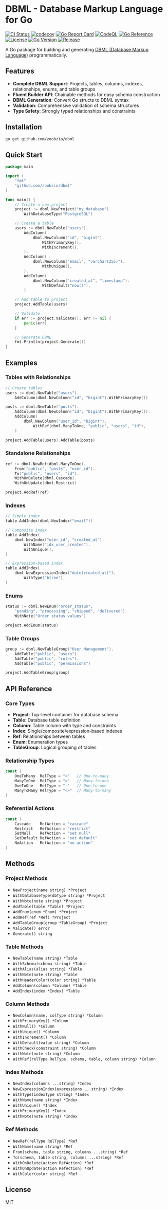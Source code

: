 # DBML - Database Markup Language for Go

[![CI Status](https://github.com/zoobzio/dbml/workflows/CI/badge.svg)](https://github.com/zoobzio/dbml/actions/workflows/ci.yml)
[![codecov](https://codecov.io/gh/zoobzio/dbml/graph/badge.svg?branch=main)](https://codecov.io/gh/zoobzio/dbml)
[![Go Report Card](https://goreportcard.com/badge/github.com/zoobzio/dbml)](https://goreportcard.com/report/github.com/zoobzio/dbml)
[![CodeQL](https://github.com/zoobzio/dbml/workflows/CodeQL/badge.svg)](https://github.com/zoobzio/dbml/security/code-scanning)
[![Go Reference](https://pkg.go.dev/badge/github.com/zoobzio/dbml.svg)](https://pkg.go.dev/github.com/zoobzio/dbml)
[![License](https://img.shields.io/github/license/zoobzio/dbml)](LICENSE)
[![Go Version](https://img.shields.io/github/go-mod/go-version/zoobzio/dbml)](go.mod)
[![Release](https://img.shields.io/github/v/release/zoobzio/dbml)](https://github.com/zoobzio/dbml/releases)

A Go package for building and generating [DBML (Database Markup Language)](https://dbml.dbdiagram.io/docs/) programmatically.

## Features

- **Complete DBML Support**: Projects, tables, columns, indexes, relationships, enums, and table groups
- **Fluent Builder API**: Chainable methods for easy schema construction
- **DBML Generation**: Convert Go structs to DBML syntax
- **Validation**: Comprehensive validation of schema structures
- **Type Safety**: Strongly typed relationships and constraints

## Installation

```bash
go get github.com/zoobzio/dbml
```

## Quick Start

```go
package main

import (
    "fmt"
    "github.com/zoobzio/dbml"
)

func main() {
    // Create a new project
    project := dbml.NewProject("my_database").
        WithDatabaseType("PostgreSQL")

    // Create a table
    users := dbml.NewTable("users").
        AddColumn(
            dbml.NewColumn("id", "bigint").
                WithPrimaryKey().
                WithIncrement(),
        ).
        AddColumn(
            dbml.NewColumn("email", "varchar(255)").
                WithUnique(),
        ).
        AddColumn(
            dbml.NewColumn("created_at", "timestamp").
                WithDefault("now()"),
        )

    // Add table to project
    project.AddTable(users)

    // Validate
    if err := project.Validate(); err != nil {
        panic(err)
    }

    // Generate DBML
    fmt.Println(project.Generate())
}
```

## Examples

### Tables with Relationships

```go
// Create tables
users := dbml.NewTable("users").
    AddColumn(dbml.NewColumn("id", "bigint").WithPrimaryKey())

posts := dbml.NewTable("posts").
    AddColumn(dbml.NewColumn("id", "bigint").WithPrimaryKey()).
    AddColumn(
        dbml.NewColumn("user_id", "bigint").
            WithRef(dbml.ManyToOne, "public", "users", "id"),
    )

project.AddTable(users).AddTable(posts)
```

### Standalone Relationships

```go
ref := dbml.NewRef(dbml.ManyToOne).
    From("public", "posts", "user_id").
    To("public", "users", "id").
    WithOnDelete(dbml.Cascade).
    WithOnUpdate(dbml.Restrict)

project.AddRef(ref)
```

### Indexes

```go
// Simple index
table.AddIndex(dbml.NewIndex("email"))

// Composite index
table.AddIndex(
    dbml.NewIndex("user_id", "created_at").
        WithName("idx_user_created").
        WithUnique(),
)

// Expression-based index
table.AddIndex(
    dbml.NewExpressionIndex("date(created_at)").
        WithType("btree"),
)
```

### Enums

```go
status := dbml.NewEnum("order_status",
    "pending", "processing", "shipped", "delivered").
    WithNote("Order status values")

project.AddEnum(status)
```

### Table Groups

```go
group := dbml.NewTableGroup("User Management").
    AddTable("public", "users").
    AddTable("public", "roles").
    AddTable("public", "permissions")

project.AddTableGroup(group)
```

## API Reference

### Core Types

- **Project**: Top-level container for database schema
- **Table**: Database table definition
- **Column**: Table column with type and constraints
- **Index**: Single/composite/expression-based indexes
- **Ref**: Relationships between tables
- **Enum**: Enumeration types
- **TableGroup**: Logical grouping of tables

### Relationship Types

```go
const (
    OneToMany  RelType = "<"   // One-to-many
    ManyToOne  RelType = ">"   // Many-to-one
    OneToOne   RelType = "-"   // One-to-one
    ManyToMany RelType = "<>"  // Many-to-many
)
```

### Referential Actions

```go
const (
    Cascade    RefAction = "cascade"
    Restrict   RefAction = "restrict"
    SetNull    RefAction = "set null"
    SetDefault RefAction = "set default"
    NoAction   RefAction = "no action"
)
```

## Methods

### Project Methods

- `NewProject(name string) *Project`
- `WithDatabaseType(dbType string) *Project`
- `WithNote(note string) *Project`
- `AddTable(table *Table) *Project`
- `AddEnum(enum *Enum) *Project`
- `AddRef(ref *Ref) *Project`
- `AddTableGroup(group *TableGroup) *Project`
- `Validate() error`
- `Generate() string`

### Table Methods

- `NewTable(name string) *Table`
- `WithSchema(schema string) *Table`
- `WithAlias(alias string) *Table`
- `WithNote(note string) *Table`
- `WithHeaderColor(color string) *Table`
- `AddColumn(column *Column) *Table`
- `AddIndex(index *Index) *Table`

### Column Methods

- `NewColumn(name, colType string) *Column`
- `WithPrimaryKey() *Column`
- `WithNull() *Column`
- `WithUnique() *Column`
- `WithIncrement() *Column`
- `WithDefault(value string) *Column`
- `WithCheck(constraint string) *Column`
- `WithNote(note string) *Column`
- `WithRef(relType RelType, schema, table, column string) *Column`

### Index Methods

- `NewIndex(columns ...string) *Index`
- `NewExpressionIndex(expressions ...string) *Index`
- `WithType(indexType string) *Index`
- `WithName(name string) *Index`
- `WithUnique() *Index`
- `WithPrimaryKey() *Index`
- `WithNote(note string) *Index`

### Ref Methods

- `NewRef(relType RelType) *Ref`
- `WithName(name string) *Ref`
- `From(schema, table string, columns ...string) *Ref`
- `To(schema, table string, columns ...string) *Ref`
- `WithOnDelete(action RefAction) *Ref`
- `WithOnUpdate(action RefAction) *Ref`
- `WithColor(color string) *Ref`

## License

MIT
